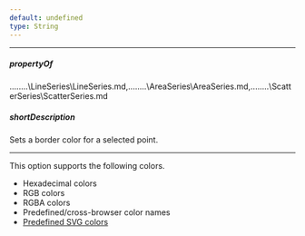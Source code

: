 ```yaml
---
default: undefined
type: String
---
```

---
##### propertyOf
..\..\..\..\LineSeries\LineSeries.md,..\..\..\..\AreaSeries\AreaSeries.md,..\..\..\..\ScatterSeries\ScatterSeries.md

##### shortDescription
Sets a border color for a selected point.

---
This option supports the following colors.

* Hexadecimal colors
* RGB colors
* RGBA colors
* Predefined/cross-browser color names
* [Predefined SVG colors](https://www.w3.org/TR/SVG/types.html#ColorKeywords)